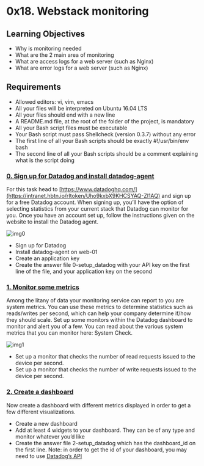 # 0x18. Webstack monitoring

## Learning Objectives

* Why is monitoring needed
* What are the 2 main area of monitoring
* What are access logs for a web server (such as Nginx)
* What are error logs for a web server (such as Nginx)

## Requirements

* Allowed editors: vi, vim, emacs
* All your files will be interpreted on Ubuntu 16.04 LTS
* All your files should end with a new line
* A README.md file, at the root of the folder of the project, is mandatory
* All your Bash script files must be executable
* Your Bash script must pass Shellcheck (version 0.3.7) without any error
* The first line of all your Bash scripts should be exactly #!/usr/bin/env bash
* The second line of all your Bash scripts should be a comment explaining what is the script doing

### [0. Sign up for Datadog and install datadog-agent](./0-setup_datadog)
For this task head to [https://www.datadoghq.com/](https://intranet.hbtn.io/rltoken/Uho9kxbX9KHCSYAQ-Zl1AQ) and sign up for a free Datadog account. When signing up, you’ll have the option of selecting statistics from your current stack that Datadog can monitor for you. Once you have an account set up, follow the instructions given on the website to install the Datadog agent. 

![img0](https://holbertonintranet.s3.amazonaws.com/uploads/medias/2019/6/6b0ea6345a6375437845.png?X-Amz-Algorithm=AWS4-HMAC-SHA256&X-Amz-Credential=AKIARDDGGGOUXW7JF5MT%2F20191002%2Fus-east-1%2Fs3%2Faws4_request&X-Amz-Date=20191002T032125Z&X-Amz-Expires=86400&X-Amz-SignedHeaders=host&X-Amz-Signature=05cd35734b9e042138dd01450420f307c5ed56813adaa07ca80d7aa22d1e8100)


* Sign up for Datadog
* Install datadog-agent on web-01
* Create an application key
* Create the answer file 0-setup_datadog with your API key on the first line of the file, and your application key on the second

### [1. Monitor some metrics](./0-setup_datadog)
Among the litany of data your monitoring service can report to you are system metrics. You can use these metrics to determine statistics such as reads/writes per second, which can help your company determine if/how they should scale. Set up some monitors within the Datadog dashboard to monitor and alert you of a few. You can read about the various system metrics that you can monitor here: System Check.

![img1](https://intranet.hbtn.io/rltoken/naY47nur2yPJNw8tdACnzQ)


* Set up a monitor that checks the number of read requests issued to the device per second.
* Set up a monitor that checks the number of write requests issued to the device per second.

### [2. Create a dashboard](./2-setup_datadog)
Now create a dashboard with different metrics displayed in order to get a few different visualizations.

* Create a new dashboard
* Add at least 4 widgets to your dashboard. They can be of any type and monitor whatever you’d like
* Create the answer file 2-setup_datadog which has the dashboard_id on the first line. Note: in order to get the id of your dashboard, you may need to use [Datadog’s API](https://intranet.hbtn.io/rltoken/VrzQP39UUFMmAKZx0IZLuw)
